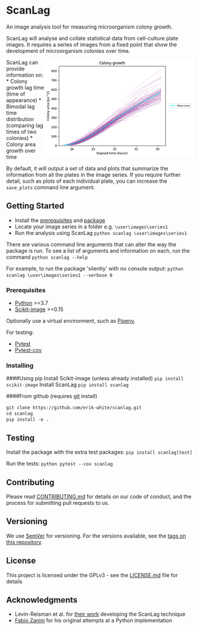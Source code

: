 # ScanLag

An image analysis tool for measuring microorganism colony growth.

ScanLag will analyse and collate statistical data from cell-culture plate images. It requires a series of images from a fixed point that show the development of microorganism colonies over time.

<img align="right" src="docs/images/colony_growth_curve_small.png">
ScanLag can provide information on:
* Colony growth lag time (time of appearance)
* Bimodal lag time distribution (comparing lag times of two colonies)
* Colony area growth over time

By default, it will output a set of data and plots that summarize the information from all the plates in the image series. If you require further detail, such as plots of each individual plate, you can increase the `save_plots` command line argument.

## Getting Started

* Install the [prerequisites](#prerequisites) and [package](#installing)
* Locate your image series in a folder e.g. `\user\images\series1`
* Run the analysis using ScanLag `python scanlag \user\images\series1`

There are various command line arguments that can alter the way the package is run. To see a list of arguments and information on each, run the command `python scanlag --help`

For example, to run the package 'silently' with no console output: `python scanlag \user\images\series1 --verbose 0`

### Prerequisites

* [Python](https://www.python.org/) >=3.7
* [Scikit-image](https://scikit-image.org/) >=0.15

Optionally use a virtual environment, such as [Pipenv](https://github.com/pypa/pipenv).

For testing:
* [Pytest](https://pytest.org/)
* [Pytest-cov](https://github.com/pytest-dev/pytest-cov/)

### Installing

####Using pip
Install Scikit-image (unless already installed)
`pip install scikit-image`
Install ScanLag
`pip install scanlag`

####From github (requires [git](https://git-scm.com/) install)
```
git clone https://github.com/erik-white/scanlag.git
cd scanlag
pip install -e .
```

## Testing

Install the package with the extra test packages:
`pip install scanlag[test]`

Run the tests:
`python pytest --cov scanlag`

## Contributing

Please read [CONTRIBUTING.md](docs/CONTRIBUTING.md) for details on our code of conduct, and the process for submitting pull requests to us.

## Versioning

We use [SemVer](http://semver.org/) for versioning. For the versions available, see the [tags on this repository](https://github.com/your/project/tags).

## License

This project is licensed under the GPLv3 - see the [LICENSE.md](LICENSE.md) file for details

## Acknowledgments

* Levin-Reisman et al. for [their work](https://www.ncbi.nlm.nih.gov/pubmed/20676109) developing the ScanLag technique
* [Fabio Zanini](https://github.com/iosonofabio/) for his original attempts at a Python implementation
